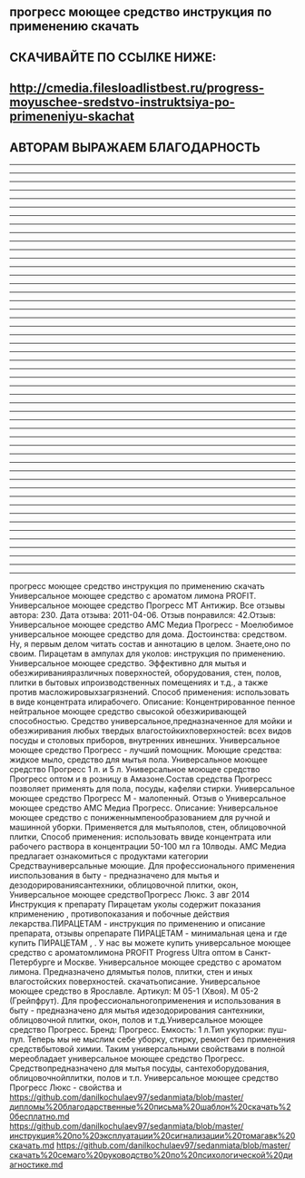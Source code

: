 прогресс моющее средство инструкция по применению скачать
--------------------------------------------------
СКАЧИВАЙТЕ ПО ССЫЛКЕ НИЖЕ:
--------------------------------------------------
http://cmedia.filesloadlistbest.ru/progress-moyuschee-sredstvo-instruktsiya-po-primeneniyu-skachat
--------------------------------------------------
АВТОРАМ ВЫРАЖАЕМ БЛАГОДАРНОСТЬ
--------------------------------------------------
--------------------------------------------------
--------------------------------------------------
--------------------------------------------------
--------------------------------------------------
--------------------------------------------------
--------------------------------------------------
--------------------------------------------------
--------------------------------------------------
--------------------------------------------------
--------------------------------------------------
--------------------------------------------------
--------------------------------------------------
--------------------------------------------------
--------------------------------------------------
--------------------------------------------------
--------------------------------------------------
--------------------------------------------------
--------------------------------------------------
--------------------------------------------------
--------------------------------------------------
--------------------------------------------------
--------------------------------------------------
--------------------------------------------------
--------------------------------------------------
--------------------------------------------------
--------------------------------------------------
--------------------------------------------------
--------------------------------------------------
--------------------------------------------------
--------------------------------------------------
--------------------------------------------------
--------------------------------------------------
--------------------------------------------------
--------------------------------------------------
--------------------------------------------------
--------------------------------------------------
--------------------------------------------------
--------------------------------------------------
--------------------------------------------------
--------------------------------------------------
--------------------------------------------------
--------------------------------------------------
--------------------------------------------------
--------------------------------------------------
--------------------------------------------------
--------------------------------------------------
--------------------------------------------------
--------------------------------------------------
--------------------------------------------------
прогресс моющее средство инструкция по применению скачать Универсальное моющее средство с ароматом лимона PROFIT. Универсальное моющее средство Прогресс МТ Антижир. Все отзывы автора: 230. Дата отзыва: 2011-04-06. Отзыв понравилcя: 42.Отзыв: Универсальное моющее средство АМС Медиа Прогресс - Моелюбимое универсальное моющее средство для дома. Достоинства: средством. Ну, я первым делом читать состав и аннотацию в целом. Знаете,оно по своим. Пирацетам в ампулах для уколов: инструкция по применению. Универсальное моющее средство. Эффективно для мытья и обезжириванияразличных поверхностей, оборудования, стен, полов, плитки в бытовых ипроизводственных помещениях и т.д., а также против масложировыхзагрязнений. Способ применения: использовать в виде концентрата илирабочего. Описание: Концентрированное пенное нейтральное моющее средство свысокой обезжиривающей способностью. Средство универсальное,предназначенное для мойки и обезжиривания любых твердых влагостойкихповерхностей: всех видов посуды и столовых приборов, внутренних ивнешних. Универсальное моющее средство Прогресс - лучший помощник. Моющие средства: жидкое мыло, средство для мытья пола. Универсальное моющее средство Прогресс 1 л. и 5 л. Универсальное моющее средство Прогресс оптом и в розницу в Амазоне.Состав средства Прогресс позволяет применять для пола, посуды, кафеляи стирки. Универсальное моющее средство Прогресс М - малопенный. Отзыв о Универсальное моющее средство АМС Медиа Прогресс. Описание: Универсальное моющее средство с пониженнымпенообразованием для ручной и машинной уборки. Применяется для мытьяполов, стен, облицовочной плитки,  Способ применения: использовать ввиде концентрата или рабочего раствора в концентрации 50-100 мл га 10лводы. АМС Медиа предлагает ознакомиться с продуктами категории Средствауниверсальные моющие.  Для профессионального применения ииспользования в быту - предназначено для мытья и дезодорированиясантехники, облицовочной плитки, окон,  Универсальное моющее средствоПрогресс Люкс. 3 авг 2014  Инструкция к препарату Пирацетам уколы содержит показания кприменению , противопоказания и побочные действия лекарства.ПИРАЦЕТАМ - инструкция по применению и описание препарата, отзывы опрепарате ПИРАЦЕТАМ - минимальная цена и где купить ПИРАЦЕТАМ , .
У нас вы можете купить универсальное моющее средство с ароматомлимона PROFIT Progress Ultra оптом в Санкт-Петербурге и Москве. Универсальное моющее средство с ароматом лимона. Предназначено длямытья полов, плитки, стен и иных влагостойских поверхностей. скачатьописание. Универсальное моющее средство в Ярославле. Артикул: М 05-1 (Хвоя). М 05-2 (Грейпфрут). Для профессиональногоприменения и использования в быту - предназначено для мытья идезодорирования сантехники, облицовочной плитки, окон, полов и т.д.Универсальное моющее средство Прогресс. Бренд: Прогресс. Емкость: 1 л.Тип укупорки: пуш-пул. Теперь мы не мыслим себе уборку, стирку, ремонт без применения средствбытовой химии.  Таким универсальными свойствами в полной мереобладает универсальное моющее средство Прогресс. Средствопредназначено для мытья посуды, сантехоборудования, облицовочнойплитки, полов и т.п. Универсальное моющее средство Прогресс Люкс - свойства и
https://github.com/danilkochulaev97/sedanmiata/blob/master/дипломы%20благодарственные%20письма%20шаблон%20скачать%20бесплатно.md
https://github.com/danilkochulaev97/sedanmiata/blob/master/инструкция%20по%20эксплуатации%20сигнализации%20томагавк%20скачать.md
https://github.com/danilkochulaev97/sedanmiata/blob/master/скачать%20семаго%20руководство%20по%20психологической%20диагностике.md